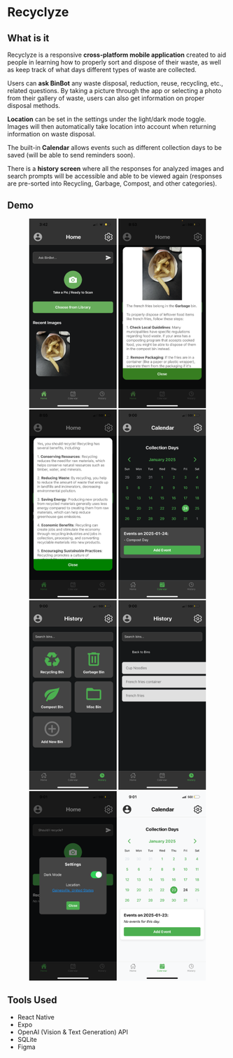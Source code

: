 # Recyclyze

## What is it
Recyclyze is a responsive **cross-platform mobile application** created to aid people in learning how to properly sort and dispose of their waste, as well as keep track of what days different types of waste are collected.

Users can **ask BinBot** any waste disposal, reduction, reuse, recycling, etc., related questions. By taking a picture through the app or selecting a photo from their gallery of waste, users can also get information on proper disposal methods.

**Location** can be set in the settings under the light/dark mode toggle. Images will then automatically take location into account when returning information on waste disposal.

The built-in **Calendar** allows events such as different collection days to be saved (will be able to send reminders soon).

There is a **history screen** where all the responses for analyzed images and search prompts will be accessible and able to be viewed again (responses are pre-sorted into Recycling, Garbage, Compost, and other categories).

## Demo

<p align="center">
  <img src="Demo/IMG_9440.png" width="200">
  <img src="Demo/IMG_9421.png" width="200">
  <img src="Demo/IMG_9422.png" width="200">
  <img src="Demo/IMG_9423.png" width="200">
  <img src="Demo/IMG_9424.png" width="200">
  <img src="Demo/IMG_9426.png" width="200">
  <img src="Demo/IMG_9427.png" width="200">
  <img src="Demo/IMG_9428.png" width="200">
</p>


## Tools Used
- React Native
- Expo
- OpenAI (Vision & Text Generation) API
- SQLite
- Figma
